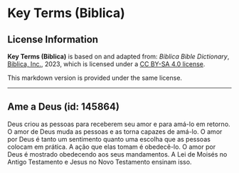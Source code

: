 # Key Terms (Biblica)

## License Information

**Key Terms (Biblica)** is based on and adapted from: _Biblica Bible Dictionary_, [Biblica, Inc.](https://www.biblica.com/), 2023, which is licensed under a [CC BY-SA 4.0 license](https://creativecommons.org/licenses/by-sa/4.0/legalcode.en).

This markdown version is provided under the same license.



--------------------------------

## Ame a Deus (id: 145864)

Deus criou as pessoas para receberem seu amor e para amá\-lo em retorno. O amor de Deus muda as pessoas e as torna capazes de amá\-lo. O amor por Deus é tanto um sentimento quanto uma escolha que as pessoas colocam em prática. A ação que elas tomam é obedecê\-lo. O amor por Deus é mostrado obedecendo aos seus mandamentos. A Lei de Moisés no Antigo Testamento e Jesus no Novo Testamento ensinam isso.


